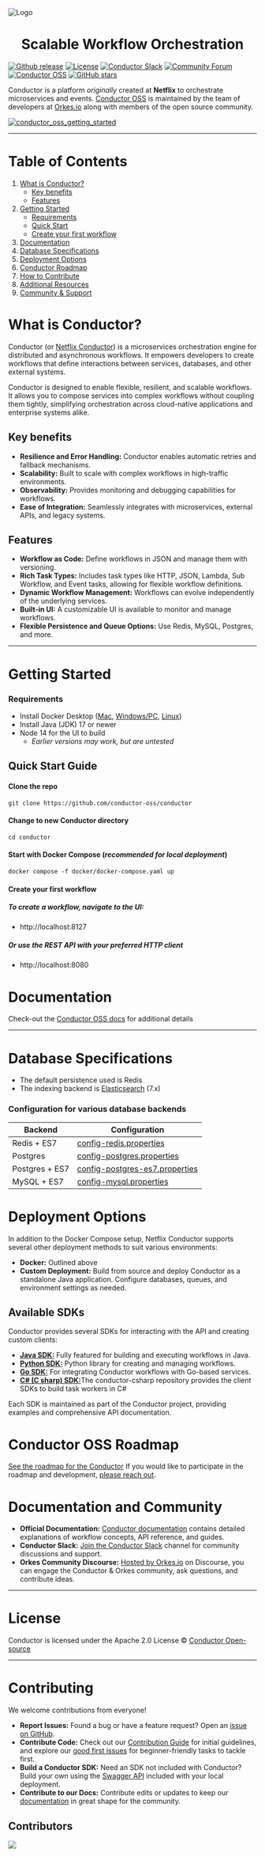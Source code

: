 
<picture>
  <!-- Dark mode logo -->
  <source srcset="https://github.com/user-attachments/assets/104b3a67-6013-4622-8075-a45da3a9e726" media="(prefers-color-scheme: dark)">
  <!-- Light mode logo -->
  <img src="https://fermi-assets.s3.ap-south-1.amazonaws.com/logo.png" alt="Logo">
</picture>


<h1 align="center" style="border-bottom: none">
    Scalable Workflow Orchestration
</h1>


[![Github release](https://img.shields.io/github/v/release/conductor-oss/conductor.svg)](https://GitHub.com/Netflix/conductor-oss/releases)
[![License](https://img.shields.io/github/license/conductor-oss/conductor.svg)](http://www.apache.org/licenses/LICENSE-2.0)
[![Conductor Slack](https://img.shields.io/badge/Slack-Join%20the%20Community-blueviolet?logo=slack)](https://join.slack.com/t/orkes-conductor/shared_invite/zt-2vdbx239s-Eacdyqya9giNLHfrCavfaA)
[![Community Forum](https://img.shields.io/badge/Discourse-Join%20the%20Community-blue?logo=discourse&logoColor=white)](https://community.orkes.io)
[![Conductor OSS](https://img.shields.io/badge/Conductor%20OSS-Visit%20Site-blue)](https://conductor-oss.org)
[![GitHub stars](https://img.shields.io/github/stars/conductor-oss/conductor?style=social)](https://github.com/conductor-oss/conductor/stargazers)



Conductor is a platform _originally_ created at **Netflix** to orchestrate microservices and events. [Conductor OSS](https://conductor-oss.org) is maintained by the team of developers at [Orkes.io](https://orkes.io/) along with members of the open source community.


[![conductor_oss_getting_started](https://github.com/user-attachments/assets/6153aa58-8ad1-4ec5-93d1-38ba1b83e3f4)](https://youtu.be/4azDdDlx27M)

- - - 
# Table of Contents
1. [What is Conductor?](#what-is-conductor)
    * [Key benefits](#key-benefits)
    * [Features](#features)
2. [Getting Started](#getting-started)
    * [Requirements](#requirements)
    * [Quick Start](#quick-start-guide)
    * [Create your first workflow](#create-your-first-workflow)
3. [Documentation](#documentation)
4. [Database Specifications](#database-specifications)
5. [Deployment Options](#deployment-options)
6. [Conductor Roadmap](#conductor-oss-roadmap)
7. [How to Contribute](#contributors)
8. [Additional Resources](#resources)
9. [Community & Support](#slack-community)

# What is Conductor?
Conductor (or [Netflix Conductor](https://netflixtechblog.com/netflix-conductor-a-microservices-orchestrator-2e8d4771bf40)) is a microservices orchestration engine for distributed and asynchronous workflows. It empowers developers to create workflows that define interactions between services, databases, and other external systems.

Conductor is designed to enable flexible, resilient, and scalable workflows. It allows you to compose services into complex workflows without coupling them tightly, simplifying orchestration across cloud-native applications and enterprise systems alike.

## Key benefits
* **Resilience and Error Handling:** Conductor enables automatic retries and fallback mechanisms.
* **Scalability:** Built to scale with complex workflows in high-traffic environments.
* **Observability:** Provides monitoring and debugging capabilities for workflows.
* **Ease of Integration:** Seamlessly integrates with microservices, external APIs, and legacy systems.

## Features
* **Workflow as Code:** Define workflows in JSON and manage them with versioning.
* **Rich Task Types:** Includes task types like HTTP, JSON, Lambda, Sub Workflow, and Event tasks, allowing for flexible workflow definitions.
* **Dynamic Workflow Management:** Workflows can evolve independently of the underlying services.
* **Built-in UI:** A customizable UI is available to monitor and manage workflows.
* **Flexible Persistence and Queue Options:** Use Redis, MySQL, Postgres, and more.
- - - 
# Getting Started

### Requirements
* Install Docker Desktop ([Mac](https://docs.docker.com/desktop/setup/install/mac-install/), [Windows/PC](https://docs.docker.com/desktop/setup/install/windows-install/), [Linux](https://docs.docker.com/desktop/setup/install/linux/))
* Install Java (JDK) 17 or newer
* Node 14 for the UI to build
  * _Earlier versions may work, but are untested_
  

## Quick Start Guide

#### Clone the repo

```shell
git clone https://github.com/conductor-oss/conductor
```

#### Change to new Conductor directory

```shell
cd conductor
```

#### Start with Docker Compose (_recommended for local deployment_)

```shell
docker compose -f docker/docker-compose.yaml up
```

#### Create your first workflow

##### To create a workflow, navigate to the UI:
* http://localhost:8127

##### Or use the REST API with your preferred HTTP client
* http://localhost:8080

# Documentation
Check-out the [Conductor OSS docs](https://github.com/conductor-oss/conductor/tree/main/docs) for additional details
- - - 
# Database Specifications
* The default persistence used is Redis
* The indexing backend is [Elasticsearch](https://www.elastic.co/) (7.x)


### Configuration for various database backends

| Backend        | Configuration                                                                         |
|----------------|---------------------------------------------------------------------------------------|
| Redis + ES7    | [config-redis.properties](docker/server/config/config-redis.properties)               |
| Postgres       | [config-postgres.properties](docker/server/config/config-postgres.properties)         |
| Postgres + ES7 | [config-postgres-es7.properties](docker/server/config/config-postgres-es7.properties) |
| MySQL + ES7    | [config-mysql.properties](docker/server/config/config-mysql.properties)               |


# Deployment Options
In addition to the Docker Compose setup, Netflix Conductor supports several other deployment methods to suit various environments:

* **Docker:** Outlined above
* **Custom Deployment:** Build from source and deploy Conductor as a standalone Java application. Configure databases, queues, and environment settings as needed.

## Available SDKs
Conductor provides several SDKs for interacting with the API and creating custom clients:

* [**Java SDK:**](https://github.com/conductor-sdk/conductor-javascript) Fully featured for building and executing workflows in Java.
* [**Python SDK:**](https://github.com/conductor-sdk/conductor-python) Python library for creating and managing workflows.
* [**Go SDK:**](https://github.com/conductor-sdk/conductor-go) For integrating Conductor workflows with Go-based services.
* [**C# (C sharp) SDK:**](https://github.com/conductor-sdk/conductor-csharp)The conductor-csharp repository provides the client SDKs to build task workers in C#

Each SDK is maintained as part of the Conductor project, providing examples and comprehensive API documentation.

# Conductor OSS Roadmap
[See the roadmap for the Conductor](ROADMAP.md)
If you would like to participate in the roadmap and development, [please reach out](https://forms.gle/P2i1xHrxPQLrjzTB7).

# Documentation and Community
* **Official Documentation:** [Conductor documentation](https://docs.conductor-oss.org/index.html) contains detailed explanations of workflow concepts, API reference, and guides.
* **Conductor Slack:** [Join the Conductor Slack](https://join.slack.com/t/orkes-conductor/shared_invite/zt-2vdbx239s-Eacdyqya9giNLHfrCavfaA) channel for community discussions and support.
* **Orkes Community Discourse:** [Hosted by Orkes.io](https://community.orkes.io) on Discourse, you can engage the Conductor & Orkes community, ask questions, and contribute ideas. 
- - -
# License
Conductor is licensed under the Apache 2.0 License © [Conductor Open-source](https://conductor-oss.org/)
- - - 
# Contributing

We welcome contributions from everyone!

- **Report Issues:** Found a bug or have a feature request? Open an [issue on GitHub](https://github.com/conductor-oss/conductor/issues).
- **Contribute Code:** Check out our [Contribution Guide](https://github.com/conductor-oss/conductor/blob/main/CONTRIBUTING.md) for initial guidelines, and explore our [good first issues](https://github.com/conductor-oss/conductor/labels/good%20first%20issue) for beginner-friendly tasks to tackle first.
- **Build a Conductor SDK:** Need an SDK not included with Conductor? Build your own using the [Swagger API](http://localhost:8080) included with your local deployment. 
- **Contribute to our Docs:** Contribute edits or updates to keep our [documentation](https://github.com/conductor-oss/conductor/tree/main/docs) in great shape for the community.

## Contributors

<a href="https://github.com/conductor-oss/conductor/graphs/contributors">
  <img src="https://contrib.rocks/image?repo=conductor-oss/conductor" />
</a>
